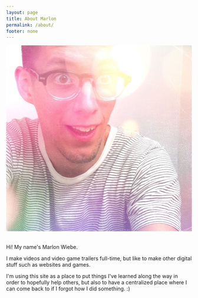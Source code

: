 ```yaml
---
layout: page
title: About Marlon
permalink: /about/
footer: none
---
```


<div class="about-img">
    <img src="/images/me.jpg" alt="Marlon Wiebe" class="circle" />
</div>
<br/>

Hi!  My name's Marlon Wiebe.  

I make videos and video game trailers full-time, but like to make other digital stuff such as websites and games.

I'm using this site as a place to put things I've learned along the way in order to hopefully help others, but also to have a centralized place where I can come back to if I forgot how I did something. :)
